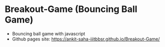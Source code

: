 # Breakout-Game (Bouncing Ball Game)
- Bouncing ball game with javascript
- Github pages site: https://ankit-saha-iiitbbsr.github.io/Breakout-Game/
